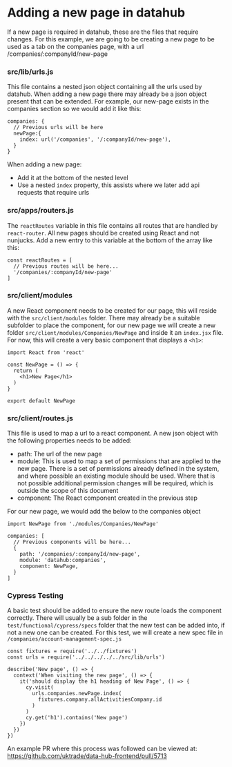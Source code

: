 # Adding a new page in datahub

If a new page is required in datahub, these are the files that require changes. For this example, we are going to be creating a new page to be used as a tab on the companies page, with a url /companies/:companyId/new-page

### src/lib/urls.js

This file contains a nested json object containing all the urls used by datahub. When adding a new page there may already be a json object present that can be extended. For example, our new-page exists in the companies section so we would add it like this:

```
companies: {
  // Previous urls will be here
  newPage:{
    index: url('/companies', '/:companyId/new-page'),
  }
}
```

When adding a new page:

- Add it at the bottom of the nested level
- Use a nested `index` property, this assists where we later add api requests that require urls

### src/apps/routers.js

The `reactRoutes` variable in this file contains all routes that are handled by `react-router`. All new pages should be created using React and not nunjucks. Add a new entry to this variable at the bottom of the array like this:

```
const reactRoutes = [
  // Previous routes will be here...
  '/companies/:companyId/new-page'
]
```

### src/client/modules

A new React component needs to be created for our page, this will reside with the `src/client/modules` folder. There may already be a suitable subfolder to place the component, for our new page we will create a new folder `src/client/modules/Companies/NewPage` and inside it an `index.jsx` file. For now, this will create a very basic component that displays a `<h1>`:

```
import React from 'react'

const NewPage = () => {
  return (
    <h1>New Page</h1>
  )
}

export default NewPage
```

### src/client/routes.js

This file is used to map a url to a react component. A new json object with the following properties needs to be added:

- path: The url of the new page
- module: This is used to map a set of permissions that are applied to the new page. There is a set of permissions already defined in the system, and where possible an existing module should be used. Where that is not possible additional permission changes will be required, which is outside the scope of this document
- component: The React component created in the previous step

For our new page, we would add the below to the companies object

```
import NewPage from './modules/Companies/NewPage'

companies: [
  // Previous components will be here...
  {
    path: '/companies/:companyId/new-page',
    module: 'datahub:companies',
    component: NewPage,
  }
]
```

### Cypress Testing

A basic test should be added to ensure the new route loads the component correctly. There will usually be a sub folder in the `test/functional/cypress/specs` folder that the new test can be added into, if not a new one can be created. For this test, we will create a new spec file in `/companies/account-management-spec.js`

```
const fixtures = require('../../fixtures')
const urls = require('../../../../../src/lib/urls')

describe('New page', () => {
  context('When visiting the new page', () => {
    it('should display the h1 heading of New Page', () => {
      cy.visit(
        urls.companies.newPage.index(
          fixtures.company.allActivitiesCompany.id
        )
      )
      cy.get('h1').contains('New page')
    })
  })
})
```

An example PR where this process was followed can be viewed at: https://github.com/uktrade/data-hub-frontend/pull/5713
